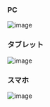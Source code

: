 ### PC
![image](https://github.com/user-attachments/assets/20a75a1d-a585-4740-a24a-0f9d0ce940a8)
### タブレット
![image](https://github.com/user-attachments/assets/6f4e5c4d-b281-4662-bdd5-97530e40171f)
### スマホ
![image](https://github.com/user-attachments/assets/509e5d4f-3bb8-4541-a16b-602c21aaacf2)
